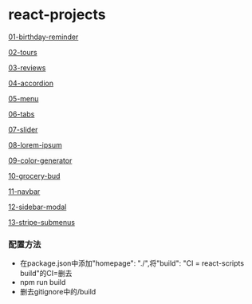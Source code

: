 # react-projects

[01-birthday-reminder](https://lilas-w.github.io/react-projects/01-birthday-reminder/setup/build/index.html)

[02-tours](https://lilas-w.github.io/react-projects/02-tours/setup/build/index.html)

[03-reviews](https://lilas-w.github.io/react-projects/03-reviews/setup/build/index.html)

[04-accordion](https://lilas-w.github.io/react-projects/04-accordion/setup/build/index.html)

[05-menu](https://lilas-w.github.io/react-projects/05-menu/setup/build/index.html)

[06-tabs](https://lilas-w.github.io/react-projects/06-tabs/setup/build/index.html)

[07-slider](https://lilas-w.github.io/react-projects/07-slider/setup/build/index.html)

[08-lorem-ipsum](https://lilas-w.github.io/react-projects/08-lorem-ipsum/setup/build/index.html)

[09-color-generator](https://lilas-w.github.io/react-projects/09-color-generator/setup/build/index.html)

[10-grocery-bud](https://lilas-w.github.io/react-projects/10-grocery-bud/setup/build/index.html)

[11-navbar](https://lilas-w.github.io/react-projects/11-navbar/setup/build/index.html)

[12-sidebar-modal](https://lilas-w.github.io/react-projects/12-sidebar-modal/setup/build/index.html)

[13-stripe-submenus](https://lilas-w.github.io/react-projects/13-stripe-submenus/setup/build/index.html)

### 配置方法
- 在package.json中添加"homepage": "./",将"build": "CI = react-scripts build"的CI=删去
- npm run build
- 删去gitignore中的/build